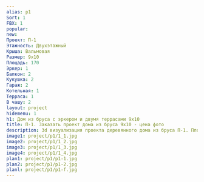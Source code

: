 ```yaml
---
alias: p1
Sort: 1
FBX: 1
popular: 
new: 
Проект: П-1
Этажность: Двухэтажный
Крыша: Вальмовая
Размер: 9х10
Площадь: 170
Эркер: 1
Балкон: 2
Кукушка: 2
Гараж: 2
Котельная: 1
Терраса: 1
В чашу: 2
layout: project
hidemenu: 1
h1: Дом из бруса с эркером и двумя террасами 9х10
title: П-1. Заказать проект дома из бруса 9х10 - цена фото
description: 3d визуализация проекта деревянного дома из бруса П-1. Площадь 170 м2, размер 9х10. Вы можете внести любые изменения в проект.
image1: project/p1/1_1.jpg
image2: project/p1/1_2.jpg
image3: project/p1/1_3.jpg
image4: project/p1/1_4.jpg
plan1: project/p1/p1-1.jpg
plan2: project/p1/p1-2.jpg
planl: project/p1/p1-f.jpg
---
```

